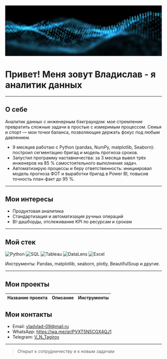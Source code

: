 ![1](!.jpg)

# Привет! Меня зовут Владислав - я аналитик данных

---

## О себе

Аналитик данных с инженерным бэкграундом: мое стремление превратить сложные задачи в простые с измеримым процессом. Семья и спорт — мои точки баланса, позволяющие держать фокус под любым давлением.  

- 9 месяцев работаю с Python (pandas, NumPy, matplotlib, Seaborn): построил сегментацию бригад и модель прогноза сроков.  
- Запустил программу наставничества: за 3 месяца вывел трёх инженеров на 85 % самостоятельного выполнения задач.  
- Автоматизирую процессы и беру ответственность: инициировал модель прогноза ФОТ и выработки бригад в Power BI, повысив точность план-факт до 95 %.

---

## Мои интересы

- Продуктовая аналитика
- Стандартизация и автоматизация ручных операций
- BI-дашборды, отслеживание KPI по ресурсам и срокам

---

## Мой стек

![Python](https://img.shields.io/badge/-Python-3776AB?logo=python&logoColor=white)
![SQL](https://img.shields.io/badge/-SQL-4479A1?logo=postgresql&logoColor=white)
![Tableau](https://img.shields.io/badge/-Tableau-E97627?logo=tableau&logoColor=white)
![DataLens](https://img.shields.io/badge/-DataLens-00A3E0?logo=yandex&logoColor=white)
![Excel](https://img.shields.io/badge/-Excel-217346?logo=microsoft-excel&logoColor=white)

Инструменты: Pandas, matplotlib, seaborn, plotly, BeautifulSoup и другие.

---

## Мои проекты

| Название проекта | Описание | Инструменты | 
|:----------------------|:----------------------|:----------------------|

## Мои контакты

- Email: [vladvlad-09@mail.ru](mailto:vladvlad-09@mail.ru)
- WhatsApp: https://wa.me/qr/PVXT5N5CGX4QJ1
- Telegram: [V_N_Tagirov](https://t.me/V_N_Tagirov)

---

> Открыт к сотрудничеству и к новым задачам
